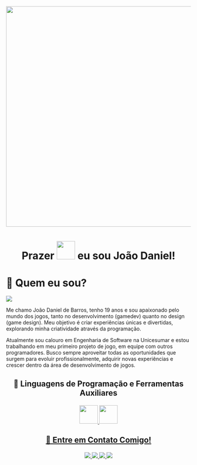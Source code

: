 #
<img src="https://miro.medium.com/v2/resize:fit:1400/1*0N8CVKix7OGfBDsgh9DzrQ.gif" height="600" width="1200"><br>
#

<h1> <p align="center"> Prazer <img src="https://media0.giphy.com/media/w1OBpBd7kJqHrJnJ13/200w.gif?cid=6c09b9528suyyyypetim6ts9ws6es7w10ausmsmk1dzfzto0&ep=v1_stickers_search&rid=200w.gif&ct=s" width="50"> eu sou João Daniel!</p> </h1>

# 🚀 Quem eu sou?
<img src="https://komarev.com/ghpvc/?username=jotadeb-github-username&color=blueviolet">

Me chamo João Daniel de Barros, tenho 19 anos e sou apaixonado pelo mundo dos jogos, tanto no desenvolvimento (gamedev) quanto no design (game design). Meu objetivo é criar experiências únicas e divertidas, explorando minha criatividade através da programação.

Atualmente sou calouro em Engenharia de Software na Unicesumar e estou trabalhando em meu primeiro projeto de jogo, em equipe com outros programadores. Busco sempre aproveitar todas as oportunidades que surgem para evoluir profissionalmente, adquirir novas experiências e crescer dentro da área de desenvolvimento de jogos.

<h2> <p align="center"> 👾 Linguagens de Programação e Ferramentas Auxiliares </h2></p>
<div align="center">
  <a href="https://www.c-language.org/"><img src="https://upload.wikimedia.org/wikipedia/commons/thumb/1/18/C_Programming_Language.svg/1200px-C_Programming_Language.svg.png" height="50">
  <a href="https://word.cloud.microsoft/pt-br/"><img src="https://cdn.worldvectorlogo.com/logos/microsoft-word-2013-logo.svg" height="50">
</div>

<h2><p align="center"> 📩 Entre em Contato Comigo!</h2></p>
<div align="center">
  <a href="mailto:joaodaniel1243@gmail.com"><img src="https://img.shields.io/badge/Gmail-grey?style=for-the-badge&logo=gmail&logoColor=red">
  <a href="https://www.linkedin.com/in/jo%C3%A3o-daniel-de-barros-b87663362/"><img src="https://img.shields.io/badge/LinkedIn-0077B5?style=for-the-badge&logo=linkedin&logoColor=white">
  <a href="https://wa.me/4499710312"><img src="https://img.shields.io/badge/WhatsApp-25D366?style=for-the-badge&logo=whatsapp&logoColor=white">
  <a href="https://www.instagram.com/jaum_daniel3/"><img src="https://img.shields.io/badge/Instagram-E4405F?style=for-the-badge&logo=instagram&logoColor=white">
</div>

          
